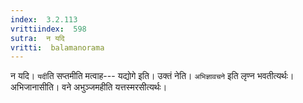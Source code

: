 ```yaml
---
index:  3.2.113
vrittiindex:  598
sutra:  न यदि
vritti:  balamanorama 
---
```


न यदि। `यदी`ति सप्तमीति मत्वाह--- यद्योगे इति। उक्तं नेति। `अभिज्ञावचने` इति लृण्न भवतीत्यर्थः। अभिजानासीति। वने अभुञ्जमहीति यत्तस्मरसीत्यर्थः। 

